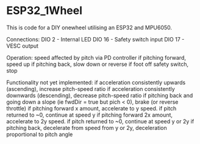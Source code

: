 # ESP32_1Wheel

This is code for a DIY onewheel utilising an ESP32 and MPU6050.

Connections:
DIO 2 - Internal LED
DIO 16 - Safety switch input
DIO 17 - VESC output

Operation:
speed affected by pitch via PD controller
if pitching forward, speed up
if pitching back, slow down or reverse
if foot off safety switch, stop

Functionality not yet implemented:
if acceleration consistently upwards (ascending), increase pitch-speed ratio
if acceleration consistently downwards (descending), decrease pitch-speed ratio
if pitching back and going down a slope (ie fwdDir = true but pich < 0), brake (or reverse throttle)
if pitching forward x amount, accelerate to y speed. if pitch returned to ~0, continue at speed y
if pitching forward 2x amount, accelerate to 2y speed. if pitch returned to ~0, continue at speed y or 2y
if pitching back, decelerate from speed from y or 2y, deceleration proportional to pitch angle
